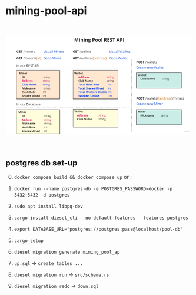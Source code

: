 # mining-pool-api

<br/>
<p align="center">
<img src="img/pool.png" >
</a>
</p>
<br/>

## postgres db set-up

0. `docker compose build && docker compose up` or :

1. `docker run --name postgres-db -e POSTGRES_PASSWORD=docker -p 5432:5432 -d postgres`

2. `sudo apt install libpq-dev`

3. `cargo install diesel_cli --no-default-features --features postgres`

4. `export DATABASE_URL="postgres://postgres:pass@localhost/pool-db"`

5. `cargo setup`

6. `diesel migration generate mining_pool_ap`

7. `up.sql` -> `create tables ...`

8. `diesel migration run` -> `src/schema.rs`

9. `diesel migration redo` -> `down.sql`
